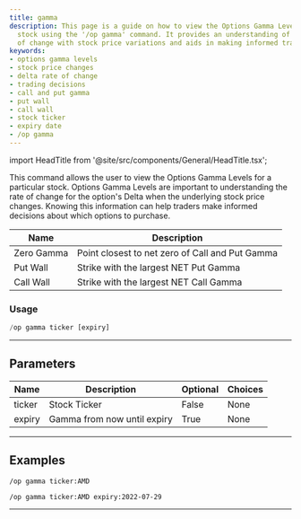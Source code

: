 ```yaml
---
title: gamma
description: This page is a guide on how to view the Options Gamma Levels for a specific
  stock using the '/op gamma' command. It provides an understanding of Delta's rate
  of change with stock price variations and aids in making informed trading decisions.
keywords:
- options gamma levels
- stock price changes
- delta rate of change
- trading decisions
- call and put gamma
- put wall
- call wall
- stock ticker
- expiry date
- /op gamma
---
```


import HeadTitle from '@site/src/components/General/HeadTitle.tsx';

<HeadTitle title="options: gamma - Discord Reference | OpenBB Bot Docs" />

This command allows the user to view the Options Gamma Levels for a particular stock. Options Gamma Levels are important to understanding the rate of change for the option's Delta when the underlying stock price changes. Knowing this information can help traders make informed decisions about which options to purchase.

| Name | Description |
| ---- | ----------- |
| Zero Gamma | Point closest to net zero of Call and Put Gamma |
| Put Wall | Strike with the largest NET Put Gamma |
| Call Wall | Strike with the largest NET Call Gamma |

### Usage

```python wordwrap
/op gamma ticker [expiry]
```

---

## Parameters

| Name | Description | Optional | Choices |
| ---- | ----------- | -------- | ------- |
| ticker | Stock Ticker | False | None |
| expiry | Gamma from now until expiry | True | None |


---

## Examples

```
/op gamma ticker:AMD
```

```
/op gamma ticker:AMD expiry:2022-07-29
```

---
